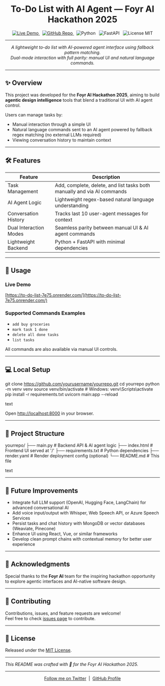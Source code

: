 <h1 align="center">To-Do List with AI Agent — Foyr AI Hackathon 2025</h1>

<p align="center">
  <a href="https://to-do-list-7e75.onrender.com/">
    <img alt="Live Demo" src="https://img.shields.io/badge/Live-Demo-blue" />
  </a>
  &nbsp;
  <a href="https://github.com//sonusaini209/To-Do-List">
    <img alt="GitHub Repo" src="https://img.shields.io/badge/GitHub-Repository-black" />
  </a>
  &nbsp;
  <img alt="Python" src="https://img.shields.io/badge/Python-3.10+-blue" />
  &nbsp;
  <img alt="FastAPI" src="https://img.shields.io/badge/FastAPI-0.70+-green" />
  &nbsp;
  <img alt="License MIT" src="https://img.shields.io/badge/License-MIT-yellow" />
</p>

---

<p align="center">
  <em>A lightweight to-do list with AI-powered agent interface using fallback pattern matching.<br />
  Dual-mode interaction with full parity: manual UI and natural language commands.</em>
</p>

---

## ✨ Overview

This project was developed for the **Foyr AI Hackathon 2025**, aiming to build **agentic design intelligence** tools that blend a traditional UI with AI agent control.

Users can manage tasks by:

- Manual interaction through a simple UI  
- Natural language commands sent to an AI agent powered by fallback regex matching (no external LLMs required)  
- Viewing conversation history to maintain context

---

## 🛠️ Features

| Feature                 | Description                                              |
|-------------------------|----------------------------------------------------------|
| Task Management         | Add, complete, delete, and list tasks both manually and via AI commands |
| AI Agent Logic          | Lightweight regex-based natural language understanding    |
| Conversation History    | Tracks last 10 user-agent messages for context            |
| Dual Interaction Modes  | Seamless parity between manual UI & AI agent commands     |
| Lightweight Backend     | Python + FastAPI with minimal dependencies                |

---

## 🚀 Usage

### Live Demo

[https://to-do-list-7e75.onrender.com/](https://to-do-list-7e75.onrender.com/)

### Supported Commands Examples

- `add buy groceries`  
- `mark task 1 done`  
- `delete all done tasks`  
- `list tasks`

All commands are also available via manual UI controls.

---

## 💻 Local Setup

git clone https://github.com/yourusername/yourrepo.git
cd yourrepo
python -m venv venv
source venv/bin/activate # Windows: venv\Scripts\activate
pip install -r requirements.txt
uvicorn main:app --reload

text

Open [http://localhost:8000](http://localhost:8000) in your browser.

---

## 📂 Project Structure

yourrepo/
├── main.py # Backend API & AI agent logic
├── index.html # Frontend UI served at '/'
├── requirements.txt # Python dependencies
├── render.yaml # Render deployment config (optional)
└── README.md # This file

text

---

## 🔮 Future Improvements

- Integrate full LLM support (OpenAI, Hugging Face, LangChain) for advanced conversational AI  
- Add voice input/output with Whisper, Web Speech API, or Azure Speech Services  
- Persist tasks and chat history with MongoDB or vector databases (Weaviate, Pinecone)  
- Enhance UI using React, Vue, or similar frameworks  
- Develop clean prompt chains with contextual memory for better user experience

---

## 🙌 Acknowledgments

Special thanks to the **Foyr AI** team for the inspiring hackathon opportunity to explore agentic interfaces and AI-native software design.

---

## 🤝 Contributing

Contributions, issues, and feature requests are welcome!  
Feel free to check [issues page](https://github.com/yourusername/yourrepo/issues) to contribute.

---

## 📄 License

Released under the [MIT License](https://opensource.org/licenses/MIT).

---

*This README was crafted with 💙 for the Foyr AI Hackathon 2025.*

---

<p align="center">
  <a href="https://twitter.com/yourTwitterHandle">Follow me on Twitter</a> &nbsp;|&nbsp;
  <a href="https://github.com/yourusername">GitHub Profile</a>
</p>
